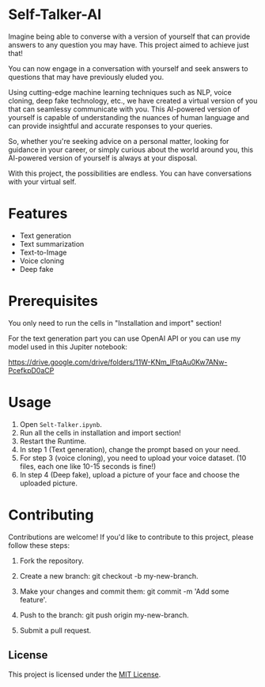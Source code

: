 # Self-Talker-AI

Imagine being able to converse with a version of yourself that can provide answers to any question you may have. This project aimed to achieve just that!

You can now engage in a conversation with yourself and seek answers to questions that may have previously eluded you.

Using cutting-edge machine learning techniques such as NLP, voice cloning, deep fake technology, etc., we have created a virtual version of you that can seamlessy communicate with you. This AI-powered version of yourself is capable of understanding the nuances of human language and can provide insightful and accurate responses to your queries.

So, whether you're seeking advice on a personal matter, looking for guidance in your career, or simply curious about the world around you, this AI-powered version of yourself is always at your disposal.

With this project, the possibilities are endless. You can have conversations with your virtual self.


# Features 
- Text generation 
- Text summarization 
- Text-to-Image
- Voice cloning 
- Deep fake 

# Prerequisites
You only need to run the cells in "Installation and import" section!

For the text generation part you can use OpenAI API or you can use my model used in this Jupiter notebook:

https://drive.google.com/drive/folders/11W-KNm_lFtqAu0Kw7ANw-PcefkpD0aCP
# Usage 

   1. Open `Selt-Talker.ipynb`.
   2. Run all the cells in installation and import section!
   3. Restart the Runtime.
   4. In step 1 (Text generation), change the prompt based on your need.
   5. For step 3 (voice cloning), you need to upload your voice dataset. (10 files, each one like 10-15 seconds is fine!)
   6. In step 4 (Deep fake), upload a picture of your face and choose the uploaded picture.

# Contributing

Contributions are welcome! If you'd like to contribute to this project, please follow these steps:

1.  Fork the repository.

2. Create a new branch: git checkout -b my-new-branch.

3. Make your changes and commit them: git commit -m 'Add some feature'.

4. Push to the branch: git push origin my-new-branch.

5. Submit a pull request.

    

## License

This project is licensed under the [MIT License](https://opensource.org/license/mit/).

